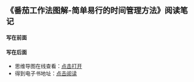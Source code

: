 ## 《番茄工作法图解-简单易行的时间管理方法》阅读笔记

#### 写在前面


#### 写在后面
- 思维导图在线查看：[点击打开](/attachment/35.《番茄工作法图解-简单易行的时间管理方法》.svg)
- 得到电子书地址：[点击阅读]()